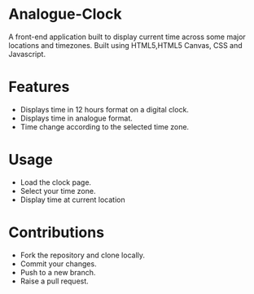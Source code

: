 # Analogue-Clock
A front-end application built to display current time across some major locations and timezones.
Built using HTML5,HTML5 Canvas, CSS and Javascript.

# Features
* Displays time in 12 hours format on a digital clock.
* Displays time in analogue format.
* Time change according to the selected time zone.

# Usage
* Load the clock page.
* Select your time zone.
* Display time at current location

# Contributions
* Fork the repository and clone locally.
* Commit your changes.
* Push to a new branch.
* Raise a pull request.
